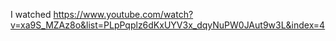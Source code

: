 I watched https://www.youtube.com/watch?v=xa9S_MZAz8o&list=PLpPqplz6dKxUYV3x_dqyNuPW0JAut9w3L&index=4
